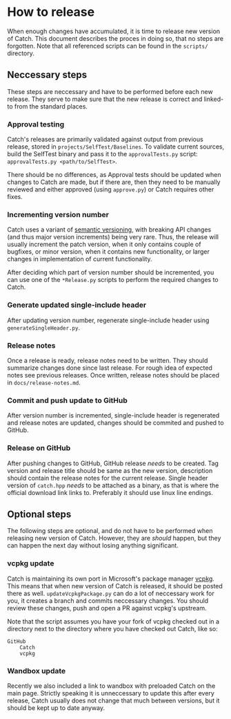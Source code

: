 # How to release

When enough changes have accumulated, it is time to release new version of Catch. This document describes the proces in doing so, that no steps are forgotten. Note that all referenced scripts can be found in the `scripts/` directory.

## Neccessary steps

These steps are neccessary and have to be performed before each new release. They serve to make sure that the new release is correct and linked-to from the standard places.


### Approval testing

Catch's releases are primarily validated against output from previous release, stored in `projects/SelfTest/Baselines`. To validate current sources, build the SelfTest binary and pass it to the `approvalTests.py` script: `approvalTests.py <path/to/SelfTest>`.

There should be no differences, as Approval tests should be updated when changes to Catch are made, but if there are, then they need to be manually reviewed and either approved (using `approve.py`) or Catch requires other fixes.


### Incrementing version number

Catch uses a variant of [semantic versioning](http://semver.org/), with breaking API changes (and thus major version increments) being very rare. Thus, the release will usually increment the patch version, when it only contains couple of bugfixes, or minor version, when it contains new functionality, or larger changes in implementation of current functionality.

After deciding which part of version number should be incremented, you can use one of the `*Release.py` scripts to perform the required changes to Catch.


### Generate updated single-include header

After updating version number, regenerate single-include header using `generateSingleHeader.py`.


### Release notes

Once a release is ready, release notes need to be written. They should summarize changes done since last release. For rough idea of expected notes see previous releases. Once written, release notes should be placed in `docs/release-notes.md`.


### Commit and push update to GitHub

After version number is incremented, single-include header is regenerated and release notes are updated, changes should be commited and pushed to GitHub.


### Release on GitHub

After pushing changes to GitHub, GitHub release *needs* to be created. Tag version and release title should be same as the new version, description should contain the release notes for the current release. Single header version of `catch.hpp` *needs* to be attached as a binary, as that is where the official download link links to. Preferably it should use linux line endings.

## Optional steps

The following steps are optional, and do not have to be performed when releasing new version of Catch. However, they are *should* happen, but they can happen the next day without losing anything significant.


### vcpkg update

Catch is maintaining its own port in Microsoft's package manager [vcpkg](https://github.com/Microsoft/vcpkg). This means that when new version of Catch is released, it should be posted there as well. `updateVcpkgPackage.py` can do a lot of neccessary work for you, it creates a branch and commits neccessary changes. You should review these changes, push and open a PR against vcpkg's upstream.

Note that the script assumes you have your fork of vcpkg checked out in a directory next to the directory where you have checked out Catch, like so:
```
GitHub
    Catch
    vcpkg
```


### Wandbox update

Recently we also included a link to wandbox with preloaded Catch on the main page. Strictly speaking it is unneccessary to update this after every release, Catch usually does not change that much between versions, but it should be kept up to date anyway.

